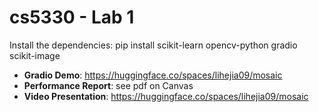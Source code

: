 # cs5330 - Lab 1

Install the dependencies:
pip install scikit-learn opencv-python gradio scikit-image

- **Gradio Demo**: https://huggingface.co/spaces/lihejia09/mosaic
- **Performance Report**: see pdf on Canvas
- **Video Presentation**: https://huggingface.co/spaces/lihejia09/mosaic
